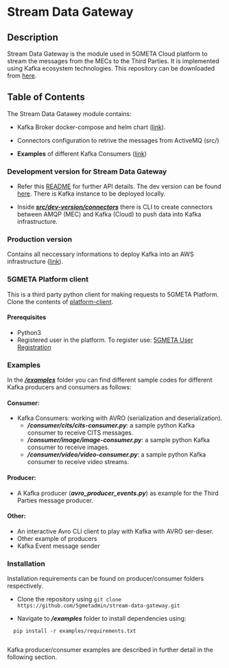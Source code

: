 # Stream Data Gateway 

## Description
Stream Data Gateway is the module used in 5GMETA Cloud platform to stream the messages from the MECs to the Third Parties.
It is implemented using Kafka ecosystem technologies. This repository can be downloaded from [here](https://github.com/5gmetadmin/stream-data-gateway/tree/main).

## Table of Contents
The Stream Data Gatawey module contains:

- Kafka Broker docker-compose and helm chart ([link](https://github.com/5gmetadmin/stream-data-gateway/tree/main/src)). 

- Connectors configuration to retrive the messages from ActiveMQ (src/)

- **Examples** of different Kafka Consumers ([link](https://github.com/5gmetadmin/stream-data-gateway/tree/main/examples/consumer))


### Development version for Stream Data Gateway

- Refer this [README](https://github.com/5gmetadmin/stream-data-gateway/blob/main/src/README.md) for further API details. The dev version can be found [here](https://github.com/5gmetadmin/stream-data-gateway/tree/main/src/dev-version). There is Kafka instance to be deployed locally.

- Inside [***src/dev-version/connectors***](https://github.com/5gmetadmin/stream-data-gateway/tree/main/src/dev-version/connectors) there is CLI to create connectors between AMQP (MEC) and Kafka (Cloud) to push data into Kafka infrastructure.

### Production version

Contains all neccessary informations to deploy Kafka into an AWS infrastructure ([link](https://github.com/5gmetadmin/stream-data-gateway/tree/main/src/prod-version)).

### 5GMETA Platform client
This is a third party python client for making requests to 5GMETA Platform.
Clone the contents of [platform-client](https://github.com/5gmetadmin/stream-data-gateway/tree/main/utils/platform-client).
#### Prerequisites
  - Python3
  - Registered user in the platform. To register use: [5GMETA User Registration](5gmeta-platform.eu/identity/realms/5gmeta/account/)


### Examples
In the [***/examples***](https://github.com/5gmetadmin/stream-data-gateway/tree/main/examples) folder you can find different sample codes for different Kafka producers and consumers as follows:

#### Consumer:
- Kafka Consumers: working with AVRO (serialization and deserialization).
  - ***/consumer/cits/cits-consumer.py***: a sample python Kafka consumer to receive CITS messages.
  - ***/consumer/image/image-consumer.py***: a sample python Kafka consumer to receive images.
  - ***/consumer/video/video-consumer.py***: a sample python Kafka consumer to receive video streams.
  

#### Producer:
- A Kafka producer (***avro_producer_events.py***) as example for the Third Parties message producer.

#### Other:
- An interactive Avro CLI client to play with Kafka with AVRO ser-deser.
- Other example of producers
- Kafka Event message sender

### Installation
Installation requirements can be found on producer/consumer folders respectively.
- Clone the repository using ```git clone https://github.com/5gmetadmin/stream-data-gateway.git  ```

- Navigate to ***/examples*** folder to install dependencies using:
```
  pip install -r examples/requirements.txt
  
```

Kafka producer/consumer examples are described in further detail in the following section. 
